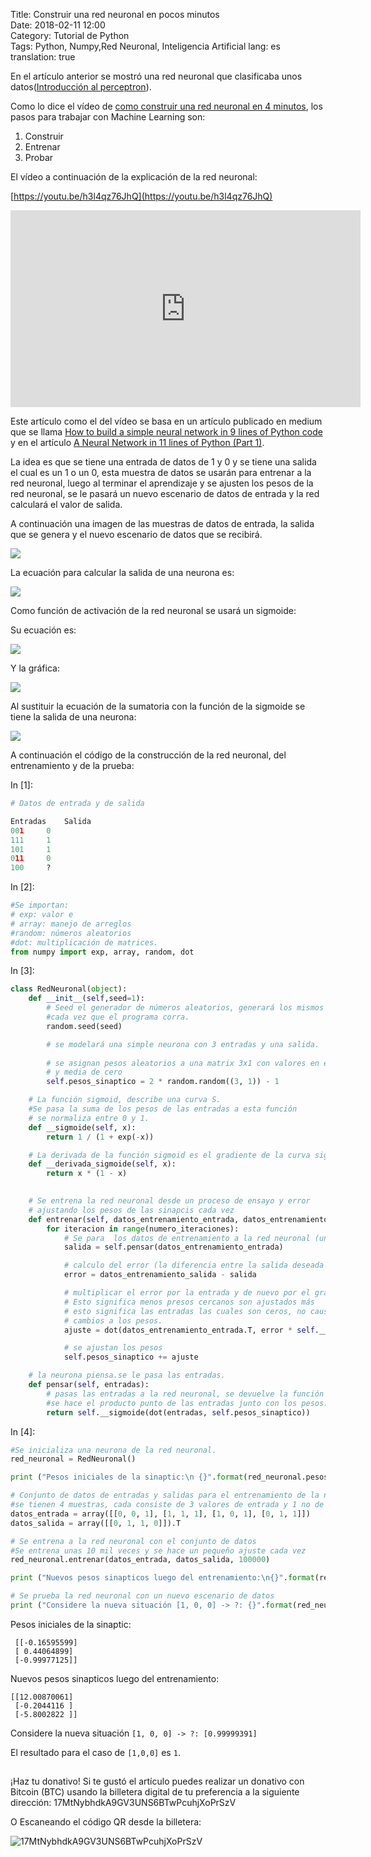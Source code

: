 Title: Construir una red neuronal en pocos minutos  
Date: 2018-02-11 12:00  
Category: Tutorial de Python  
Tags: Python, Numpy,Red Neuronal, Inteligencia Artificial
lang: es  
translation: true

En el artículo anterior se mostró una red neuronal que clasificaba unos datos([Introducción al perceptron](https://www.seraph.to/introduccion-al-perceptron-con-python.html)).

Como lo dice el vídeo de [como construir una red neuronal en 4 minutos](http://www.youtube.com/watch?v=h3l4qz76JhQ&t=2s), los pasos para trabajar con Machine Learning son:

1. Construir
2. Entrenar 
3. Probar



El vídeo a continuación de la explicación de la red neuronal:

[https://youtu.be/h3l4qz76JhQ](https://youtu.be/h3l4qz76JhQ) 

<iframe width="560" height="315" src="https://www.youtube.com/embed/h3l4qz76JhQ" frameborder="0" allow="accelerometer; autoplay; encrypted-media; gyroscope; picture-in-picture" allowfullscreen></iframe>




Este artículo como el del vídeo se basa en un artículo publicado en medium que se llama [How to build a simple neural network in 9 lines of Python code](http://medium.com/technology-invention-and-more/how-to-build-a-simple-neural-network-in-9-lines-of-python-code-cc8f23647ca1) y en el artículo [A Neural Network in 11 lines of Python (Part 1)](http://iamtrask.github.io/2015/07/12/basic-python-network/).

La idea es que se tiene una entrada de datos de 1 y 0 y se tiene una salida el cual es un 1 o un 0,  esta muestra de datos se usarán para entrenar a la red neuronal, luego al terminar el aprendizaje y se ajusten los pesos de la red neuronal, se le pasará un nuevo escenario de datos de entrada y la red calculará el valor de salida.

A continuación una imagen de las muestras de datos de entrada, la salida que se genera y el nuevo escenario de datos que se recibirá.

![](./images/construirunaredneuronalenpocosminutos-1.png) 

La ecuación para calcular la salida de una neurona es:  

![](./images/construirunaredneuronalenpocosminutos-2.png) 

Como función  de activación de la red neuronal se usará un sigmoide:

Su ecuación es:

![](./images/construirunaredneuronalenpocosminutos-3.png) 

Y la gráfica:

![](./images/construirunaredneuronalenpocosminutos-4.png) 

Al sustituir la ecuación de la sumatoria con la función de la sigmoide se tiene la salida de una neurona:

![](./images/construirunaredneuronalenpocosminutos-5.png) 

A continuación el código de la construcción de la red neuronal, del entrenamiento y de la prueba:


In [1]:
```python
# Datos de entrada y de salida

Entradas 	Salida
001 	0
111 	1
101 	1
011 	0
100 	?
```
In [2]:
```python
#Se importan:
# exp: valor e
# array: manejo de arreglos
#random: números aleatorios
#dot: multiplicación de matrices.
from numpy import exp, array, random, dot
```
In [3]:
```python
class RedNeuronal(object):
    def __init__(self,seed=1):
        # Seed el generador de números aleatorios, generará los mismos números
        #cada vez que el programa corra.
        random.seed(seed)

        # se modelará una simple neurona con 3 entradas y una salida.
        
        # se asignan pesos aleatorios a una matrix 3x1 con valores en el rango de -1 a 1
        # y media de cero
        self.pesos_sinaptico = 2 * random.random((3, 1)) - 1

    # La función sigmoid, describe una curva S.
    #Se pasa la suma de los pesos de las entradas a esta función
    # se normaliza entre 0 y 1.
    def __sigmoide(self, x):
        return 1 / (1 + exp(-x))

    # La derivada de la función sigmoid es el gradiente de la curva sigmoide
    def __derivada_sigmoide(self, x):
        return x * (1 - x)
    

    # Se entrena la red neuronal desde un proceso de ensayo y error
    # ajustando los pesos de las sinapcis cada vez
    def entrenar(self, datos_entrenamiento_entrada, datos_entrenamiento_salida, numero_iteraciones):
        for iteracion in range(numero_iteraciones):
            # Se para  los datos de entrenamiento a la red neuronal (una neurona)
            salida = self.pensar(datos_entrenamiento_entrada)

            # calculo del error (la diferencia entre la salida deseada y la que se predice
            error = datos_entrenamiento_salida - salida

            # multiplicar el error por la entrada y de nuevo por el gradiente de la curva sigmoide
            # Esto significa menos presos cercanos son ajustados más
            # esto significa las entradas las cuales son ceros, no causan
            # cambios a los pesos.
            ajuste = dot(datos_entrenamiento_entrada.T, error * self.__derivada_sigmoide(salida))

            # se ajustan los pesos
            self.pesos_sinaptico += ajuste

    # la neurona piensa.se le pasa las entradas.
    def pensar(self, entradas):
        # pasas las entradas a la red neuronal, se devuelve la función de activación(sigmoide)
        #se hace el producto punto de las entradas junto con los pesos.
        return self.__sigmoide(dot(entradas, self.pesos_sinaptico))
```
In [4]:
```python
#Se inicializa una neurona de la red neuronal.
red_neuronal = RedNeuronal()

print ("Pesos iniciales de la sinaptic:\n {}".format(red_neuronal.pesos_sinaptico))

# Conjunto de datos de entradas y salidas para el entrenamiento de la neurona.
#se tienen 4 muestras, cada consiste de 3 valores de entrada y 1 no de salida
datos_entrada = array([[0, 0, 1], [1, 1, 1], [1, 0, 1], [0, 1, 1]])
datos_salida = array([[0, 1, 1, 0]]).T

# Se entrena a la red neuronal con el conjunto de datos
#Se entrena unas 10 mil veces y se hace un pequeño ajuste cada vez
red_neuronal.entrenar(datos_entrada, datos_salida, 100000)

print ("Nuevos pesos sinapticos luego del entrenamiento:\n{}".format(red_neuronal.pesos_sinaptico))

# Se prueba la red neuronal con un nuevo escenario de datos
print ("Considere la nueva situación [1, 0, 0] -> ?: {}".format(red_neuronal.pensar(array([1, 0, 0]))))
```
Pesos iniciales de la sinaptic:  
```
 [[-0.16595599]
 [ 0.44064899]
 [-0.99977125]]
```
Nuevos pesos sinapticos luego del entrenamiento:  
```
[[12.00870061]
 [-0.2044116 ]
 [-5.8002822 ]]
```
Considere la nueva situación `[1, 0, 0] -> ?: [0.99999391]`

El resultado para el caso de `[1,0,0]` es `1`.

##  ##
¡Haz tu donativo!
Si te gustó el artículo puedes realizar un donativo con Bitcoin (BTC)
usando la billetera digital de tu preferencia a la siguiente
dirección: 17MtNybhdkA9GV3UNS6BTwPcuhjXoPrSzV

O Escaneando el código QR desde la billetera:

![17MtNybhdkA9GV3UNS6BTwPcuhjXoPrSzV](./images/17MtNybhdkA9GV3UNS6BTwPcuhjXoPrSzV.png)
